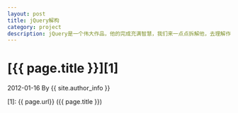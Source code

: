 ```yaml
---
layout: post
title: jQuery解构
category: project
description: jQuery是一个伟大作品，他的完成充满智慧，我们来一点点拆解他，去理解作者的思想精华。
---
```

# [{{ page.title }}][1]
2012-01-16 By {{ site.author_info }}


[feimengspirit]:    http://feimengspirit.com  "feimengspirit"
[1]:    {{ page.url}}  ({{ page.title }})
